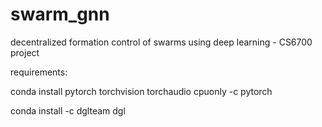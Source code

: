 # swarm_gnn
decentralized formation control of swarms using deep learning - CS6700 project

requirements:

conda install pytorch torchvision torchaudio cpuonly -c pytorch

conda install -c dglteam dgl
